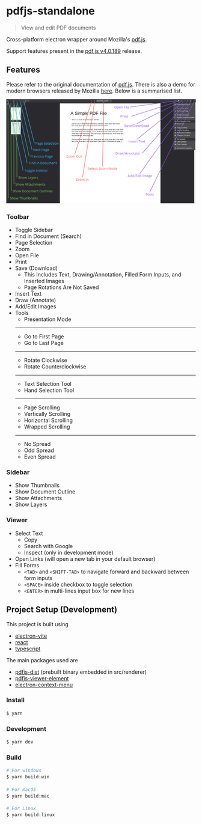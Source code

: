 # pdfjs-standalone

> View and edit PDF documents

Cross-platform electron wrapper around Mozilla's [pdf.js](https://mozilla.github.io/pdf.js).

Support features present in the [pdf.js v4.0.189](https://github.com/mozilla/pdf.js/releases/tag/v4.0.189) release.

## Features

Please refer to the original documentation of [pdf.js](https://github.com/mozilla/pdf.js). There is also a demo for modern browsers released by Mozilla [here](https://mozilla.github.io/pdf.js/web/viewer.html). Below is a summarised list.

![Tools View](src/renderer/assets/tools-view.png)

### Toolbar
- Toggle Sidebar
- Find in Document (Search)
- Page Selection
- Zoom
- Open File
- Print
- Save (Download)
    - This Includes Text, Drawing/Annotation, Filled Form Inputs, and Inserted Images
    - Page Rotations Are Not Saved
- Insert Text
- Draw (Annotate)
- Add/Edit Images
- Tools
    - Presentation Mode
    ---
    - Go to First Page
    - Go to Last Page
    ---
    - Rotate Clockwise
    - Rotate Counterclockwise
    ---
    - Text Selection Tool
    - Hand Selection Tool
    ---
    - Page Scrolling
    - Vertically Scrolling
    - Horizontal Scrolling
    - Wrapped Scrolling
    ---
    - No Spread
    - Odd Spread
    - Even Spread

### Sidebar
- Show Thumbnails
- Show Document Outline
- Show Attachments
- Show Layers

### Viewer

- Select Text
    - Copy
    - Search with Google
    - Inspect (only in development mode)
- Open Links (will open a new tab in your default browser)
- Fill Forms
    - `<TAB>` and `<SHIFT-TAB>` to navigate forward and backward between form inputs
    - `<SPACE>` inside checkbox to toggle selection
    - `<ENTER>` in multi-lines input box for new lines


## Project Setup (Development)

This project is built using

- [electron-vite](https://electron-vite.org)
- [react](https://react.dev)
- [typescript](https://www.typescriptlang.org)

The main packages used are
- [pdfjs-dist](https://github.com/mozilla/pdfjs-dist) (prebuilt binary embedded in src/renderer)
- [pdfjs-viewer-element](https://github.com/alekswebnet/pdfjs-viewer-element)
- [electron-context-menu](https://github.com/sindresorhus/electron-context-menu)

### Install

```bash
$ yarn
```

### Development

```bash
$ yarn dev
```

### Build

```bash
# For windows
$ yarn build:win

# For macOS
$ yarn build:mac

# For Linux
$ yarn build:linux
```
